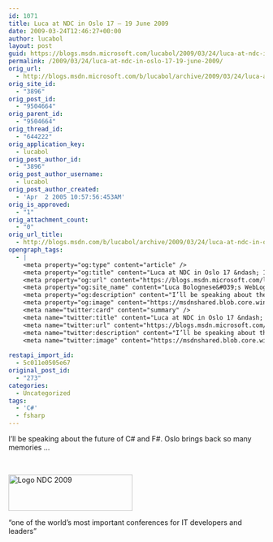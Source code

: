 ```yaml
---
id: 1071
title: Luca at NDC in Oslo 17 – 19 June 2009
date: 2009-03-24T12:46:27+00:00
author: lucabol
layout: post
guid: https://blogs.msdn.microsoft.com/lucabol/2009/03/24/luca-at-ndc-in-oslo-17-19-june-2009/
permalink: /2009/03/24/luca-at-ndc-in-oslo-17-19-june-2009/
orig_url:
  - http://blogs.msdn.microsoft.com/b/lucabol/archive/2009/03/24/luca-at-ndc-in-oslo-17-19-june-2009.aspx
orig_site_id:
  - "3896"
orig_post_id:
  - "9504664"
orig_parent_id:
  - "9504664"
orig_thread_id:
  - "644222"
orig_application_key:
  - lucabol
orig_post_author_id:
  - "3896"
orig_post_author_username:
  - lucabol
orig_post_author_created:
  - 'Apr  2 2005 10:57:56:453AM'
orig_is_approved:
  - "1"
orig_attachment_count:
  - "0"
orig_url_title:
  - http://blogs.msdn.com/b/lucabol/archive/2009/03/24/luca-at-ndc-in-oslo-17-19-june-2009.aspx
opengraph_tags:
  - |
    <meta property="og:type" content="article" />
    <meta property="og:title" content="Luca at NDC in Oslo 17 &ndash; 19 June 2009" />
    <meta property="og:url" content="https://blogs.msdn.microsoft.com/lucabol/2009/03/24/luca-at-ndc-in-oslo-17-19-june-2009/" />
    <meta property="og:site_name" content="Luca Bolognese&#039;s WebLog" />
    <meta property="og:description" content="I’ll be speaking about the future of C# and F#. Oslo brings back so many memories … &#160; “one of the world’s most important conferences for IT developers and leaders”" />
    <meta property="og:image" content="https://msdnshared.blob.core.windows.net/media/TNBlogsFS/BlogFileStorage/blogs_msdn/lucabol/WindowsLiveWriter/LucaatNDCinOslo1719June2009_8952/Logo%20NDC%202009_thumb.jpg" />
    <meta name="twitter:card" content="summary" />
    <meta name="twitter:title" content="Luca at NDC in Oslo 17 &ndash; 19 June 2009" />
    <meta name="twitter:url" content="https://blogs.msdn.microsoft.com/lucabol/2009/03/24/luca-at-ndc-in-oslo-17-19-june-2009/" />
    <meta name="twitter:description" content="I’ll be speaking about the future of C# and F#. Oslo brings back so many memories … &#160; “one of the world’s most important conferences for IT developers and leaders”" />
    <meta name="twitter:image" content="https://msdnshared.blob.core.windows.net/media/TNBlogsFS/BlogFileStorage/blogs_msdn/lucabol/WindowsLiveWriter/LucaatNDCinOslo1719June2009_8952/Logo%20NDC%202009_thumb.jpg" />
    
restapi_import_id:
  - 5c011e0505e67
original_post_id:
  - "273"
categories:
  - Uncategorized
tags:
  - 'C#'
  - fsharp
---
```

I’ll be speaking about the future of C# and F#. Oslo brings back so many memories …

&#160;

[<img style="border-bottom:0;border-left:0;display:inline;border-top:0;border-right:0;" title="Logo NDC 2009" border="0" alt="Logo NDC 2009" src="https://msdnshared.blob.core.windows.net/media/TNBlogsFS/BlogFileStorage/blogs_msdn/lucabol/WindowsLiveWriter/LucaatNDCinOslo1719June2009_8952/Logo%20NDC%202009_thumb.jpg" width="244" height="72" />](https://msdnshared.blob.core.windows.net/media/TNBlogsFS/BlogFileStorage/blogs_msdn/lucabol/WindowsLiveWriter/LucaatNDCinOslo1719June2009_8952/Logo%20NDC%202009_2.jpg) 

“one of the world’s most important conferences for IT developers and leaders”